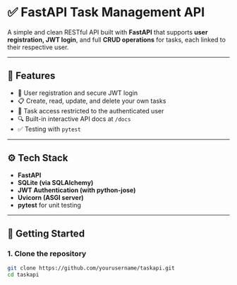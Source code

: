 # ✅ FastAPI Task Management API

A simple and clean RESTful API built with **FastAPI** that supports **user registration, JWT login**, and full **CRUD operations** for tasks, each linked to their respective user.

---

## 🔧 Features

- 🧾 User registration and secure JWT login
- 📋 Create, read, update, and delete your own tasks
- 🔐 Task access restricted to the authenticated user
- 🔍 Built-in interactive API docs at `/docs`
- ✅ Testing with `pytest`

---

## ⚙️ Tech Stack

- **FastAPI**
- **SQLite (via SQLAlchemy)**
- **JWT Authentication (with python-jose)**
- **Uvicorn (ASGI server)**
- **pytest** for unit testing

---

## 🚀 Getting Started

### 1. Clone the repository

```bash
git clone https://github.com/yourusername/taskapi.git
cd taskapi
